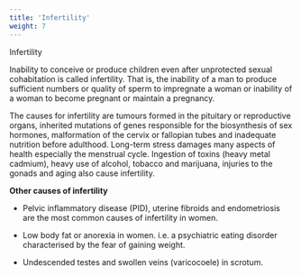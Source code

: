 ```yaml
---
title: 'Infertility'
weight: 7
---
```


Infertility

Inability to conceive or produce children
even after unprotected sexual cohabitation is called infertility. That is, the inability of a man to produce sufficient numbers or quality of sperm to impregnate a woman or inability of a woman to become pregnant or maintain a pregnancy.

The causes for infertility are tumours formed in the pituitary or reproductive organs, inherited mutations of genes responsible for the biosynthesis of sex hormones, malformation of the cervix or fallopian tubes and inadequate nutrition before adulthood. Long-term stress damages many aspects of health especially the menstrual cycle. Ingestion of toxins (heavy metal cadmium), heavy use of alcohol, tobacco and marijuana, injuries to the gonads and aging also cause infertility.

**Other causes of infertility** 

-  Pelvic inflammatory disease (PID), uterine fibroids and endometriosis are the most common causes of infertility in women.

-  Low body fat or anorexia in women. i.e. a psychiatric eating disorder characterised by the fear of gaining weight.

-  Undescended testes and swollen veins (varicocoele) in scrotum.
